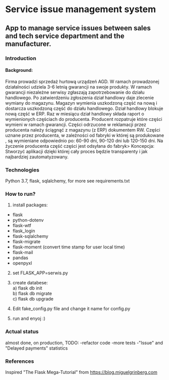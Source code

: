 ﻿# Service issue management system
## App to manage service issues between sales and tech service department and the manufacturer. 
### Introduction
#### Background:
Firma prowadzi sprzedaż hurtową urządzeń AGD. W ramach prowadzonej działalności udziela  3-6 letnią gwarancji na swoje produkty. 
W ramach gwarancji niezależne serwisy zgłaszają zapotrzebowanie do działu handlowego. Po zatwierdzeniu zgłoszenia dział handlowy daje zlecenie wymiany do magazynu. Magazyn wymienia uszkodzoną część na nową i dostarcza uszkodzoną część do działu handlowego. Dział handlowy blokuje nową część w ERP. 
Raz w miesiącu dział handlowy składa raport o wymienionych częściach do producenta. Producent rozpatruje które części wymieni w ramach gwarancji. Części odrzucone w reklamacji przez producenta należy ściągnąć z magazynu (z ERP) dokumentem RW.
Części uznane przez producenta, w zależności od fabryki w której są produkowane , są wymieniane odpowiednio po: 60-90 dni, 90-120 dni lub 120-150 dni.  Na życzenie producenta część części jest odsyłana do fabryk>
Koncepcja:
Stworzyć aplikacji dzięki której cały proces będzie transparenty i jak najbardziej zautomatyzowany.
### Technologies
Python 3.7, flask, sqlalchemy, for more see requirements.txt
### How to run?

1) install packages: 
 - flask
 - python-dotenv
 - flask-wtf
 - flask_login
 - flask-sqlalchemy
 - flask-migrate
 - flask-moment (convert time stamp for user local time)
 - flask-mail
 - pandas
 - openpyxl 
 
2) set FLASK_APP=serwis.py

3) create databese:<br>
a) flask db init<br>
b) flask db migrate<br>
c) flask db upgrade<br>

4) Edit fake_config.py file and change it name for config.py

5) run and enyoj :)
### Actual status
almost done, on production, 
TODO:
-refactor code
-more tests
-"Issue" and "Delayed payments" statistics
### References
Inspired "The Flask Mega-Tutorial" from https://blog.miguelgrinberg.com
